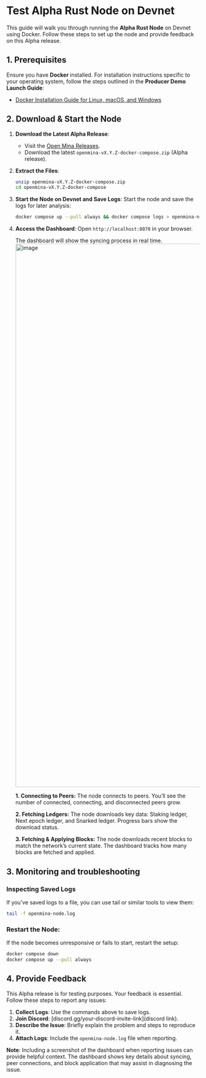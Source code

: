 # Test Alpha Rust Node on Devnet

This guide will walk you through running the **Alpha Rust Node** on Devnet using Docker. Follow these steps to set up the node and provide feedback on this Alpha release.

## 1. Prerequisites

Ensure you have **Docker** installed. For installation instructions specific to your operating system, follow the steps outlined in the **Producer Demo Launch Guide**:

- [Docker Installation Guide for Linux, macOS, and Windows](https://github.com/openmina/openmina/blob/main/docs/producer-demo.md#prerequisites)

## 2. Download & Start the Node

1. **Download the Latest Alpha Release**:
   - Visit the [Open Mina Releases](https://github.com/openmina/openmina/releases).
   - Download the latest `openmina-vX.Y.Z-docker-compose.zip` (Alpha release).

2. **Extract the Files**:
   ```bash
   unzip openmina-vX.Y.Z-docker-compose.zip
   cd openmina-vX.Y.Z-docker-compose
   ```

3. **Start the Node on Devnet and Save Logs**:
   Start the node and save the logs for later analysis:
   ```bash
   docker compose up --pull always && docker compose logs > openmina-node.log
   ```

4. **Access the Dashboard**:
   Open `http://localhost:8070` in your browser.
   
   The dashboard will show the syncing process in real time. 
   <img width="1417" alt="image" src="https://github.com/user-attachments/assets/d9a5f5b3-522f-479b-9829-37402c63bb98">
   
   **1. Connecting to Peers:** The node connects to peers. You’ll see the number of connected, connecting, and disconnected peers grow.

   **2. Fetching Ledgers:** The node downloads key data: Staking ledger, Next epoch ledger, and Snarked ledger. Progress bars show the download status.

   **3. Fetching & Applying Blocks:** The node downloads recent blocks to match the network’s current state. The dashboard tracks how many blocks are fetched and applied.

## 3. Monitoring and troubleshooting

### Inspecting Saved Logs
If you’ve saved logs to a file, you can use tail or similar tools to view them:

```bash
tail -f openmina-node.log
```

### Restart the Node:
If the node becomes unresponsive or fails to start, restart the setup:
```bash
docker compose down
docker compose up --pull always
```

## 4. Provide Feedback

This Alpha release is for testing purposes. Your feedback is essential. Follow these steps to report any issues:

1. **Collect Logs**: Use the commands above to save logs.
2. **Join Discord**: [discord.gg/your-discord-invite-link](discord link).
3. **Describe the Issue**: Briefly explain the problem and steps to reproduce it.
4. **Attach Logs**: Include the `openmina-node.log` file when reporting.

**Note**: Including a screenshot of the dashboard when reporting issues can provide helpful context. The dashboard shows key details about syncing, peer connections, and block application that may assist in diagnosing the issue.
